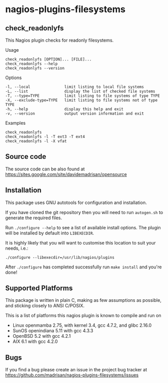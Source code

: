 nagios-plugins-filesystems
==========================

## check_readonlyfs

This Nagios plugin checks for readonly filesystems.

Usage

	check_readonlyfs [OPTION]... [FILE]...
	check_readonlyfs --help
	check_readonlyfs --version

Options 

	-l, --local               limit listing to local file systems
	-L, --list                display the list of checked file systems
	-T, --type=TYPE           limit listing to file systems of type TYPE
	-X, --exclude-type=TYPE   limit listing to file systems not of type TYPE
	-h, --help                display this help and exit
	-v, --version             output version information and exit

Examples

	check_readonlyfs
	check_readonlyfs -l -T ext3 -T ext4
	check_readonlyfs -l -X vfat

## Source code

The source code can be also found at
https://sites.google.com/site/davidemadrisan/opensource


## Installation

This package uses GNU autotools for configuration and installation.

If you have cloned the git repository then you will need to run `autogen.sh`
to generate the required files.

Run `./configure --help` to see a list of available install options.
The plugin will be installed by default into `LIBEXECDIR`.

It is highly likely that you will want to customise this location to suit your
needs, i.e.:

	./configure --libexecdir=/usr/lib/nagios/plugins

After `./configure` has completed successfully run `make install` and you're
done!


## Supported Platforms

This package is written in plain C, making as few assumptions as possible, and
sticking closely to ANSI C/POSIX.

This is a list of platforms this nagios plugin is known to compile and run on

* Linux openmamba 2.75, with kernel 3.4, gcc 4.7.2, and glibc 2.16.0
* SunOS openindiana 5.11 with gcc 4.3.3
* OpenBSD 5.2 with gcc 4.2.1
* AIX 6.1 with gcc 4.2.0

## Bugs

If you find a bug please create an issue in the project bug tracker at
https://github.com/madrisan/nagios-plugins-filesystems/issues
